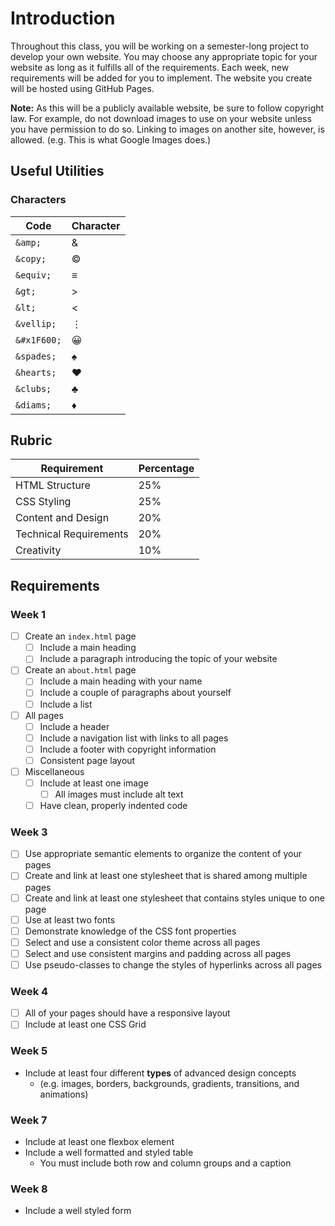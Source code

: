 # Introduction

Throughout this class, you will be working on a semester-long project to develop your own website. You may choose any appropriate topic for your website as long as it fulfills all of the requirements. Each week, new requirements will be added for you to implement. The website you create will be hosted using GitHub Pages. 

**Note:** As this will be a publicly available website, be sure to follow copyright law. For example, do not download images to use on your website unless you have permission to do so. Linking to images on another site, however, is allowed. (e.g. This is what Google Images does.)

## Useful Utilities

### Characters

| Code        | Character |
| ----------- | --------- |
| `&amp;`     | &amp;     |
| `&copy;`    | &copy;    |
| `&equiv;`   | &equiv;   |
| `&gt;`      | &gt;      |
| `&lt;`      | &lt;      |
| `&vellip;`  | &vellip;  |
| `&#x1F600;` | &#x1F600; |
| `&spades;`  | &spades;  |
| `&hearts;`  | &hearts;  |
| `&clubs;`   | &clubs;   |
| `&diams;`   | &diams;   |

## Rubric

| Requirement            | Percentage |
| ---------------------- | ---------- |
| HTML Structure         | 25%        |
| CSS Styling            | 25%        |
| Content and Design     | 20%        |
| Technical Requirements | 20%        |
| Creativity             | 10%        |

## Requirements

### Week 1

* [ ] Create an `index.html` page
    * [ ] Include a main heading
    * [ ] Include a paragraph introducing the topic of your website
* [ ] Create an `about.html` page
    * [ ] Include a main heading with your name
    * [ ] Include a couple of paragraphs about yourself
    * [ ] Include a list
* [ ] All pages
    * [ ] Include a header
    * [ ] Include a navigation list with links to all pages
    * [ ] Include a footer with copyright information
    * [ ] Consistent page layout
* [ ] Miscellaneous
    * [ ] Include at least one image
        * [ ] All images must include alt text
    * [ ] Have clean, properly indented code

### Week 3

* [ ] Use appropriate semantic elements to organize the content of your pages
* [ ] Create and link at least one stylesheet that is shared among multiple pages
* [ ] Create and link at least one stylesheet that contains styles unique to one page
* [ ] Use at least two fonts
* [ ] Demonstrate knowledge of the CSS font properties
* [ ] Select and use a consistent color theme across all pages
* [ ] Select and use consistent margins and padding across all pages
* [ ] Use pseudo-classes to change the styles of hyperlinks across all pages

### Week 4

* [ ] All of your pages should have a responsive layout
* [ ] Include at least one CSS Grid

### Week 5

* Include at least four different **types** of advanced design concepts
    * (e.g. images, borders, backgrounds, gradients, transitions, and animations)

### Week 7

* Include at least one flexbox element
* Include a well formatted and styled table
    * You must include both row and column groups and a caption

### Week 8

* Include a well styled form
